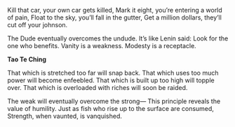 Kill that car, your own car gets killed,
Mark it eight, you’re entering a world of pain,
Float to the sky, you’ll fall in the gutter,
Get a million dollars, they’ll cut off your johnson.

The Dude eventually overcomes the undude.
It’s like Lenin said: Look for the one who benefits.
Vanity is a weakness.
Modesty is a receptacle.

**Tao Te Ching**

That which is stretched too far will snap back.
That which uses too much power will become enfeebled.
That which is built up too high will topple over.
That which is overloaded with riches will soon be raided.

The weak will eventually overcome the strong—
This principle reveals the value of humility.
Just as fish who rise up to the surface are consumed,
Strength, when vaunted, is vanquished.